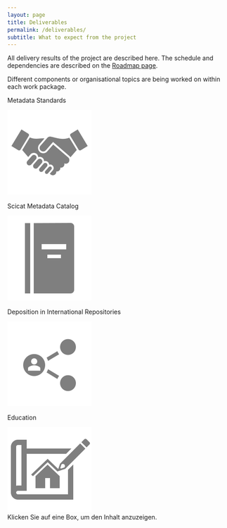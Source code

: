 ```yaml
---
layout: page
title: Deliverables
permalink: /deliverables/
subtitle: What to expect from the project
---
```


All delivery results of the project are described here. The schedule and dependencies are described on the <a href="/roadmap">Roadmap page</a>. 

Different components or organisational topics are being worked on within each work package.

<html lang="en">
<head>
    <meta charset="UTF-8">
    <meta name="viewport" content="width=device-width, initial-scale=1.0">
    <title>Deliverables</title>
</head>
<body>

<div class="deliverable-container">
    <div class="deliverable-box" id="box-1" onclick="showContent(1, false)">
        <p>Metadata Standards</p>
        <img src="/assets/img/wp/WP1.svg" alt="Metadata Standards Image">
    </div>
    <div class="deliverable-box" id="box-2" onclick="showContent(2, false)">
        <p>Scicat Metadata Catalog</p>
        <img src="/assets/img/wp/WP2.svg" alt="Scicat Metadata Catalog Image">
    </div>
    <div class="deliverable-box" id="box-3" onclick="showContent(3, false)">
        <p>Deposition in International Repositories</p>
        <img src="/assets/img/wp/WP3.svg" alt="Deposition in International Repositories Image">
    </div>
    <div class="deliverable-box" id="box-4" onclick="showContent(4, false)">
        <p>Education</p>
        <img src="/assets/img/wp/WP4.svg" alt="User Training, Outreach and Sustainability Image">
    </div>
</div>

<div id="deliverable-content" class="deliverable-content">
    Klicken Sie auf eine Box, um den Inhalt anzuzeigen.
</div>

<script>
    function showContent(boxNumber, init) {
        const urls = {
            1: '/deliverable-wp1/',
            2: '/deliverable-wp2/',
            3: '/deliverable-wp3/',
            4: '/deliverable-wp4/',
        };

        fetch(urls[boxNumber])
            .then(response => response.text())
            .then(data => {
                const parser = new DOMParser();
                const doc = parser.parseFromString(data, 'text/html');
                const mainContent = doc.querySelector('div[role="main"]');
                if (mainContent) {
                    const innerDiv = mainContent.querySelector('div');
                    const innerInnerDiv = innerDiv.querySelector('div');
                    if (innerInnerDiv) {
                        document.getElementById('deliverable-content').innerHTML = innerInnerDiv.innerHTML;
                    } else {
                        document.getElementById('deliverable-content').innerHTML = 'The inner content could not be found.';
                    }
                } else {
                    document.getElementById('deliverable-content').innerHTML = 'The content could not be found.';
                }

                // Highlight active box
                const boxes = document.querySelectorAll('.deliverable-box');
                boxes.forEach(box => box.classList.remove('active'));
                boxes[boxNumber - 1].classList.add('active');

                if (!init) {
                    const element = document.getElementById('deliverable-content');
                    const yOffset = -100; // Höhe des Offsets, z.B. die Höhe der Menüleiste
                    const y = element.getBoundingClientRect().top + window.pageYOffset + yOffset;
                    window.scrollTo({ top: y, behavior: 'smooth' });
                }
                
            })
            .catch(error => {
                document.getElementById('deliverable-content').innerHTML = 'The content could not be found.';
                console.error('Error fetching content:', error);
            });
    }

    // Automatically select Box 1 when the page loads
    document.addEventListener('DOMContentLoaded', () => {
        showContent(1, true);
    });
</script>

</body>
</html>
